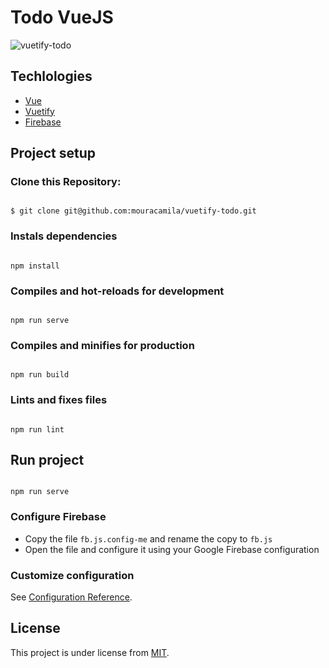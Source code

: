 # Todo VueJS

![vuetify-todo](https://raw.githubusercontent.com/mouracamila/vuetify-todo/master/todo-vue.gif)

## Techlologies

- [Vue](https://vuejs.org/)
- [Vuetify](https://vuetifyjs.com/en/)
- [Firebase](https://firebase.google.com/)

## Project setup

### Clone this Repository:

```

$ git clone git@github.com:mouracamila/vuetify-todo.git

```

### Instals dependencies

```

npm install

```

### Compiles and hot-reloads for development

```

npm run serve

```

### Compiles and minifies for production

```

npm run build

```

### Lints and fixes files

```

npm run lint

```

## Run project

```

npm run serve

```

### Configure Firebase

- Copy the file `fb.js.config-me` and rename the copy to `fb.js`
- Open the file and configure it using your Google Firebase configuration

### Customize configuration

See [Configuration Reference](https://cli.vuejs.org/config/).

## License

This project is under license from [MIT](https://en.wikipedia.org/wiki/MIT_License).
